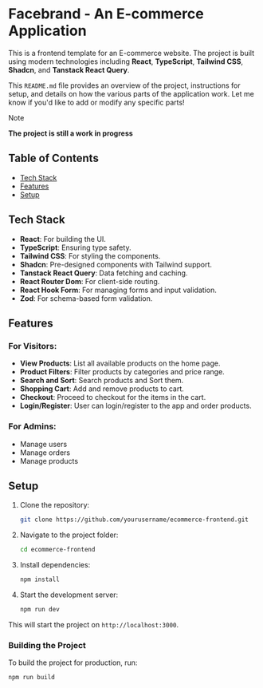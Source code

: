 # Facebrand - An E-commerce Application

This is a frontend template for an E-commerce website. The project is built using modern technologies including **React**, **TypeScript**, **Tailwind CSS**, **Shadcn**, and **Tanstack React Query**.

This `README.md` file provides an overview of the project, instructions for setup, and details on how the various parts of the application work. Let me know if you'd like to add or modify any specific parts!

> [!NOTE]
> **The project is still a work in progress**
> 
## Table of Contents

- [Tech Stack](#tech-stack)
- [Features](#features)
- [Setup](#setup)

## Tech Stack

- **React**: For building the UI.
- **TypeScript**: Ensuring type safety.
- **Tailwind CSS**: For styling the components.
- **Shadcn**: Pre-designed components with Tailwind support.
- **Tanstack React Query**: Data fetching and caching.
- **React Router Dom**: For client-side routing.
- **React Hook Form**: For managing forms and input validation.
- **Zod**: For schema-based form validation.


## Features

### For Visitors:
- **View Products**: List all available products on the home page.
- **Product Filters**: Filter products by categories and price range.
- **Search and Sort**: Search products and Sort them.
- **Shopping Cart**: Add and remove products to cart.
- **Checkout**: Proceed to checkout for the items in the cart.
- **Login/Register**: User can login/register to the app and order products.

### For Admins:
- Manage users
- Manage orders
- Manage products  

## Setup

1. Clone the repository:
    ```bash
    git clone https://github.com/yourusername/ecommerce-frontend.git
    ```

2. Navigate to the project folder:
    ```bash
    cd ecommerce-frontend
    ```

3. Install dependencies:
    ```bash
    npm install
    ```

4. Start the development server:
    ```bash
    npm run dev
    ```

This will start the project on `http://localhost:3000`.

### Building the Project
To build the project for production, run:

```bash
npm run build
